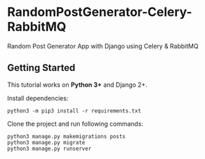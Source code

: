 # RandomPostGenerator-Celery-RabbitMQ
Random Post Generator App with Django using Celery &amp; RabbitMQ

## Getting Started

This tutorial works on **Python 3+** and Django 2+.

Install dependencies:

```
python3 -m pip3 install -r requirements.txt
```
Clone the project and run following commands:

```
python3 manage.py makemigrations posts
python3 manage.py migrate
python3 manage.py runserver
```
